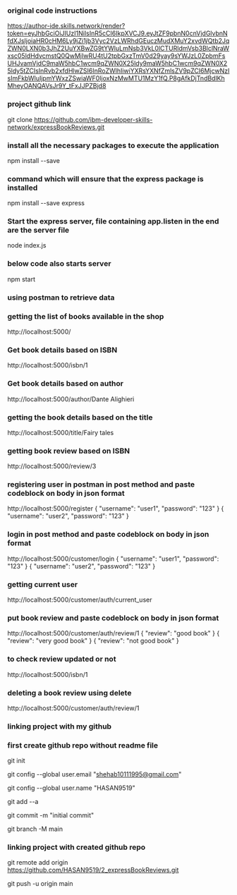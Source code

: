 ### original code instructions
https://author-ide.skills.network/render?token=eyJhbGciOiJIUzI1NiIsInR5cCI6IkpXVCJ9.eyJtZF9pbnN0cnVjdGlvbnNfdXJsIjoiaHR0cHM6Ly9jZi1jb3Vyc2VzLWRhdGEuczMudXMuY2xvdWQtb2JqZWN0LXN0b3JhZ2UuYXBwZG9tYWluLmNsb3VkL0lCTURldmVsb3BlclNraWxsc05ldHdvcmstQ0QwMjIwRU4tU2tpbGxzTmV0d29yay9sYWJzL0ZpbmFsUHJvamVjdC9maW5hbC1wcm9qZWN0X25ldy9maW5hbC1wcm9qZWN0X25ldy5tZCIsInRvb2xfdHlwZSI6InRoZWlhIiwiYXRsYXNfZmlsZV9pZCI6MjcwNzIsImFkbWluIjpmYWxzZSwiaWF0IjoxNzMwMTU1MzY1fQ.P8gAfkDjTndBdlKhMheyOANQAVsJr9Y_tFxJJPZBjd8

### project github link
git clone https://github.com/ibm-developer-skills-network/expressBookReviews.git

### install all the necessary packages to execute the application
npm install --save

### command which will ensure that the express package is installed
npm install --save express

### Start the express server, file containing app.listen in the end are the server file
node index.js  

### below code also starts server
npm start

### using postman to retrieve data
### getting the list of books available in the shop
http://localhost:5000/

### Get book details based on ISBN
http://localhost:5000/isbn/1

### Get book details based on author
http://localhost:5000/author/Dante Alighieri

### getting the book details based on the title
http://localhost:5000/title/Fairy tales

### getting book review based on ISBN
http://localhost:5000/review/3

### registering user in postman in post method and paste codeblock on body in json format
http://localhost:5000/register 
{
    "username": "user1",
    "password": "123"
}
{
    "username": "user2",
    "password": "123"
}

### login in post method and paste codeblock on body in json format
http://localhost:5000/customer/login
{
    "username": "user1",
    "password": "123"
}
{
    "username": "user2",
    "password": "123"
}

### getting current user
http://localhost:5000/customer/auth/current_user


### put book review and paste codeblock on body in json format
http://localhost:5000/customer/auth/review/1
{
    "review": "good book"
}
{
    "review": "very good book"
}
{
    "review": "not good book"
}

### to check review updated or not
http://localhost:5000/isbn/1


### deleting a book review using delete
http://localhost:5000/customer/auth/review/1



### linking project with my github
### first create github repo without readme file
git init

git config --global user.email "shehab10111995@gmail.com"

git config --global user.name "HASAN9519"

git add --a

git commit -m "initial commit"

git branch -M main

### linking project with created github repo 
git remote add origin https://github.com/HASAN9519/2_expressBookReviews.git

git push -u origin main